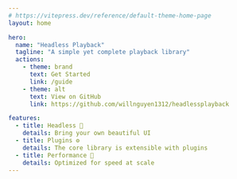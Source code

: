 ```yaml
---
# https://vitepress.dev/reference/default-theme-home-page
layout: home

hero:
  name: "Headless Playback"
  tagline: "A simple yet complete playback library"
  actions:
    - theme: brand
      text: Get Started
      link: /guide
    - theme: alt
      text: View on GitHub
      link: https://github.com/willnguyen1312/headlessplayback

features:
  - title: Headless 💅
    details: Bring your own beautiful UI
  - title: Plugins ⚙︎
    details: The core library is extensible with plugins
  - title: Performance 🚀
    details: Optimized for speed at scale
---
```


<script setup>
import HomePageShow from './components/HomePageShow.vue'
import Footer from './components/FooterComp.vue'
</script>

<HomePageShow />
<Footer />
